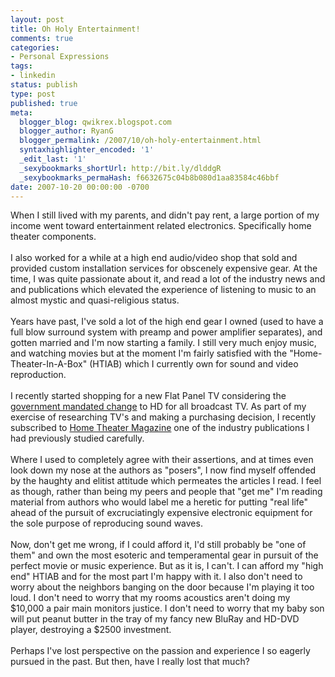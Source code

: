 ```yaml
---
layout: post
title: Oh Holy Entertainment!
comments: true
categories:
- Personal Expressions
tags:
- linkedin
status: publish
type: post
published: true
meta:
  blogger_blog: qwikrex.blogspot.com
  blogger_author: RyanG
  blogger_permalink: /2007/10/oh-holy-entertainment.html
  syntaxhighlighter_encoded: '1'
  _edit_last: '1'
  _sexybookmarks_shortUrl: http://bit.ly/dlddgR
  _sexybookmarks_permaHash: f6632675c04b8b080d1aa83584c46bbf
date: 2007-10-20 00:00:00 -0700
---
```

When I still lived with my parents, and didn't pay rent, a large portion of my income went toward entertainment related electronics.  Specifically home theater components.<br /><br />I also worked for a while at a high end audio/video shop that sold and provided custom installation services for obscenely expensive gear.  At the time, I was quite passionate about it, and read a lot of the industry news and and publications which elevated the experience of listening to music to an almost mystic and quasi-religious status.<br /><br />Years have past, I've sold a lot of the high end gear I owned (used to have a full blow surround system with preamp and power amplifier separates), and gotten married and I'm now starting a family.  I still very much enjoy music, and watching movies but at the moment I'm fairly satisfied with the "Home-Theater-In-A-Box" (HTIAB) which I currently own for sound and video reproduction.<br /><br />I recently started shopping for a new Flat Panel TV considering the <a href="http://en.wikipedia.org/wiki/High-definition_television_in_the_United_States">government mandated change</a> to HD for all broadcast TV.  As part of my exercise of researching TV's and making a purchasing decision, I recently subscribed to <a href="http://www.hometheatermag.com/">Home Theater Magazine</a> one of the industry publications I had previously studied carefully.<br /><br />Where I used to completely agree with their assertions, and at times even look down my nose at the authors as "posers", I now find myself offended by the haughty and elitist attitude which permeates the articles I read.  I feel as though, rather than being my peers and people that "get me" I'm reading material from authors who would label me a heretic for putting "real life" ahead of the pursuit of excruciatingly expensive electronic equipment for the sole purpose of reproducing sound waves.<br /><br />Now, don't get me wrong, if I could afford it, I'd still probably be "one of them" and own the most esoteric and temperamental gear in pursuit of the perfect movie or music experience.  But as it is, I can't.  I can afford my "high end" HTIAB and for the most part I'm happy with it.  I also don't need to worry about the neighbors banging on the door because I'm playing it too loud.  I don't need to worry that my rooms acoustics aren't doing my $10,000 a pair main monitors justice.  I don't need to worry that my baby son will put peanut butter in the tray of my fancy new BluRay and HD-DVD player, destroying a $2500 investment.<br /><br />Perhaps I've lost perspective on the passion and experience I so eagerly pursued in the past.  But then, have I really lost that much?
